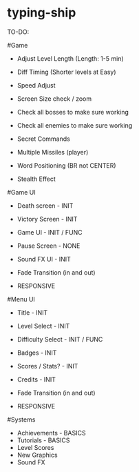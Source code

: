 # typing-ship

TO-DO:

#Game
- Adjust Level Length (Length: 1-5 min)
- Diff Timing (Shorter levels at Easy)
- Speed Adjust
- Screen Size check / zoom

- Check all bosses to make sure working
- Check all enemies to make sure working
- Secret Commands

- Multiple Missiles (player)
- Word Positioning (BR not CENTER)

- Stealth Effect

#Game UI
- Death screen - INIT
- Victory Screen - INIT
- Game UI - INIT / FUNC
- Pause Screen - NONE
- Sound FX UI - INIT
- Fade Transition (in and out)

- RESPONSIVE

#Menu UI
- Title - INIT
- Level Select - INIT
- Difficulty Select - INIT / FUNC
- Badges - INIT
- Scores / Stats? - INIT
- Credits - INIT
- Fade Transition (in and out)

- RESPONSIVE

#Systems
- Achievements - BASICS
- Tutorials - BASICS
- Level Scores
- New Graphics
- Sound FX
